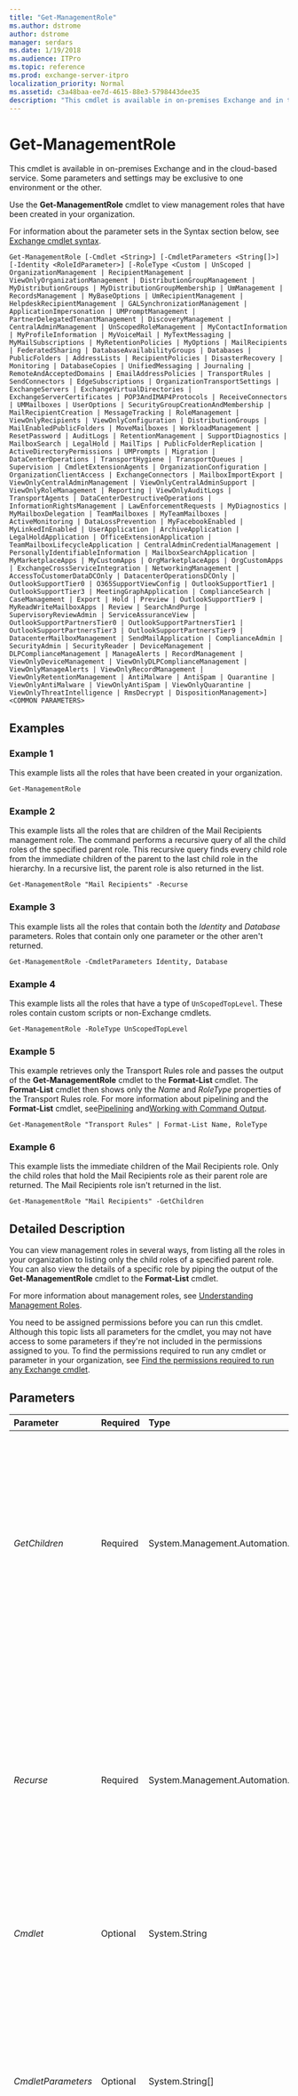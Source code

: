 ```yaml
---
title: "Get-ManagementRole"
ms.author: dstrome
author: dstrome
manager: serdars
ms.date: 1/19/2018
ms.audience: ITPro
ms.topic: reference
ms.prod: exchange-server-itpro
localization_priority: Normal
ms.assetid: c3a48baa-ee7d-4615-88e3-5798443dee35
description: "This cmdlet is available in on-premises Exchange and in the cloud-based service. Some parameters and settings may be exclusive to one environment or the other."
---
```


# Get-ManagementRole

This cmdlet is available in on-premises Exchange and in the cloud-based service. Some parameters and settings may be exclusive to one environment or the other. 
  
Use the **Get-ManagementRole** cmdlet to view management roles that have been created in your organization.
  
For information about the parameter sets in the Syntax section below, see [Exchange cmdlet syntax](https://technet.microsoft.com/library/bb123552.aspx). 
  
```
Get-ManagementRole [-Cmdlet <String>] [-CmdletParameters <String[]>] [-Identity <RoleIdParameter>] [-RoleType <Custom | UnScoped | OrganizationManagement | RecipientManagement | ViewOnlyOrganizationManagement | DistributionGroupManagement | MyDistributionGroups | MyDistributionGroupMembership | UmManagement | RecordsManagement | MyBaseOptions | UmRecipientManagement | HelpdeskRecipientManagement | GALSynchronizationManagement | ApplicationImpersonation | UMPromptManagement | PartnerDelegatedTenantManagement | DiscoveryManagement | CentralAdminManagement | UnScopedRoleManagement | MyContactInformation | MyProfileInformation | MyVoiceMail | MyTextMessaging | MyMailSubscriptions | MyRetentionPolicies | MyOptions | MailRecipients | FederatedSharing | DatabaseAvailabilityGroups | Databases | PublicFolders | AddressLists | RecipientPolicies | DisasterRecovery | Monitoring | DatabaseCopies | UnifiedMessaging | Journaling | RemoteAndAcceptedDomains | EmailAddressPolicies | TransportRules | SendConnectors | EdgeSubscriptions | OrganizationTransportSettings | ExchangeServers | ExchangeVirtualDirectories | ExchangeServerCertificates | POP3AndIMAP4Protocols | ReceiveConnectors | UMMailboxes | UserOptions | SecurityGroupCreationAndMembership | MailRecipientCreation | MessageTracking | RoleManagement | ViewOnlyRecipients | ViewOnlyConfiguration | DistributionGroups | MailEnabledPublicFolders | MoveMailboxes | WorkloadManagement | ResetPassword | AuditLogs | RetentionManagement | SupportDiagnostics | MailboxSearch | LegalHold | MailTips | PublicFolderReplication | ActiveDirectoryPermissions | UMPrompts | Migration | DataCenterOperations | TransportHygiene | TransportQueues | Supervision | CmdletExtensionAgents | OrganizationConfiguration | OrganizationClientAccess | ExchangeConnectors | MailboxImportExport | ViewOnlyCentralAdminManagement | ViewOnlyCentralAdminSupport | ViewOnlyRoleManagement | Reporting | ViewOnlyAuditLogs | TransportAgents | DataCenterDestructiveOperations | InformationRightsManagement | LawEnforcementRequests | MyDiagnostics | MyMailboxDelegation | TeamMailboxes | MyTeamMailboxes | ActiveMonitoring | DataLossPrevention | MyFacebookEnabled | MyLinkedInEnabled | UserApplication | ArchiveApplication | LegalHoldApplication | OfficeExtensionApplication | TeamMailboxLifecycleApplication | CentralAdminCredentialManagement | PersonallyIdentifiableInformation | MailboxSearchApplication | MyMarketplaceApps | MyCustomApps | OrgMarketplaceApps | OrgCustomApps | ExchangeCrossServiceIntegration | NetworkingManagement | AccessToCustomerDataDCOnly | DatacenterOperationsDCOnly | OutlookSupportTier0 | O365SupportViewConfig | OutlookSupportTier1 | OutlookSupportTier3 | MeetingGraphApplication | ComplianceSearch | CaseManagement | Export | Hold | Preview | OutlookSupportTier9 | MyReadWriteMailboxApps | Review | SearchAndPurge | SupervisoryReviewAdmin | ServiceAssuranceView | OutlookSupportPartnersTier0 | OutlookSupportPartnersTier1 | OutlookSupportPartnersTier3 | OutlookSupportPartnersTier9 | DatacenterMailboxManagement | SendMailApplication | ComplianceAdmin | SecurityAdmin | SecurityReader | DeviceManagement | DLPComplianceManagement | ManageAlerts | RecordManagement | ViewOnlyDeviceManagement | ViewOnlyDLPComplianceManagement | ViewOnlyManageAlerts | ViewOnlyRecordManagement | ViewOnlyRetentionManagement | AntiMalware | AntiSpam | Quarantine | ViewOnlyAntiMalware | ViewOnlyAntiSpam | ViewOnlyQuarantine | ViewOnlyThreatIntelligence | RmsDecrypt | DispositionManagement>] <COMMON PARAMETERS>

```

## Examples
<a name="Examples"> </a>

### Example 1

This example lists all the roles that have been created in your organization.
  
```
Get-ManagementRole
```

### Example 2

This example lists all the roles that are children of the Mail Recipients management role. The command performs a recursive query of all the child roles of the specified parent role. This recursive query finds every child role from the immediate children of the parent to the last child role in the hierarchy. In a recursive list, the parent role is also returned in the list.
  
```
Get-ManagementRole "Mail Recipients" -Recurse
```

### Example 3

This example lists all the roles that contain both the _Identity_ and _Database_ parameters. Roles that contain only one parameter or the other aren't returned.
  
```
Get-ManagementRole -CmdletParameters Identity, Database
```

### Example 4

This example lists all the roles that have a type of  `UnScopedTopLevel`. These roles contain custom scripts or non-Exchange cmdlets.
  
```
Get-ManagementRole -RoleType UnScopedTopLevel
```

### Example 5

This example retrieves only the Transport Rules role and passes the output of the **Get-ManagementRole** cmdlet to the **Format-List** cmdlet. The **Format-List** cmdlet then shows only the _Name_ and _RoleType_ properties of the Transport Rules role. For more information about pipelining and the **Format-List** cmdlet, see[Pipelining](https://technet.microsoft.com/library/59411ed3-926b-4eec-a462-84e6b26056c9.aspx) and[Working with Command Output](https://technet.microsoft.com/library/8320e1a5-d3f5-4615-878d-b23e2aaa6b1e.aspx).
  
```
Get-ManagementRole "Transport Rules" | Format-List Name, RoleType
```

### Example 6

This example lists the immediate children of the Mail Recipients role. Only the child roles that hold the Mail Recipients role as their parent role are returned. The Mail Recipients role isn't returned in the list.
  
```
Get-ManagementRole "Mail Recipients" -GetChildren
```

## Detailed Description
<a name="DetailedDescription"> </a>

You can view management roles in several ways, from listing all the roles in your organization to listing only the child roles of a specified parent role. You can also view the details of a specific role by piping the output of the **Get-ManagementRole** cmdlet to the **Format-List** cmdlet.
  
For more information about management roles, see [Understanding Management Roles](https://technet.microsoft.com/library/887b0a64-84b1-4b8c-9547-e456ea6f5dbd.aspx).
  
You need to be assigned permissions before you can run this cmdlet. Although this topic lists all parameters for the cmdlet, you may not have access to some parameters if they're not included in the permissions assigned to you. To find the permissions required to run any cmdlet or parameter in your organization, see [Find the permissions required to run any Exchange cmdlet](https://technet.microsoft.com/library/mt432940.aspx).
  
## Parameters
<a name="DetailedDescription"> </a>

|**Parameter**|**Required**|**Type**|**Description**|
|:-----|:-----|:-----|:-----|
| _GetChildren_ <br/> |Required  <br/> |System.Management.Automation.SwitchParameter  <br/> |The _GetChildren_ parameter retrieves a list of all the roles that were created based on the parent role specified in the _Identity_ parameter. Only the immediate child roles of the parent role are included. The _GetChildren_ parameter can only be used with the _Identity_ and _RoleType_ parameters. <br/> |
| _Recurse_ <br/> |Required  <br/> |System.Management.Automation.SwitchParameter  <br/> |The _Recurse_ parameter retrieves a list of all the roles that were created based on the parent role specified in the _Identity_ parameter. The role specified in the _Identity_ parameter, its child roles, and their children are returned. The _Recurse_ parameter can only be used with the _Identity_ and _RoleType_ parameters. <br/> |
| _Cmdlet_ <br/> |Optional  <br/> |System.String  <br/> |The _Cmdlet_ parameter returns a list of all roles that include the specified cmdlet. <br/> |
| _CmdletParameters_ <br/> |Optional  <br/> |System.String[]  <br/> |The _CmdletParameters_ parameter returns a list of all roles that include the specified parameter or parameters. You can specify more than one parameter by separating each parameter with a comma. If you specify multiple parameters, only the roles that include all of the specified parameters are returned. <br/> |
| _DomainController_ <br/> |Optional  <br/> |Microsoft.Exchange.Data.Fqdn  <br/> |This parameter is available only in on-premises Exchange.  <br/> The _DomainController_ parameter specifies the domain controller that's used by this cmdlet to read data from or write data to Active Directory. You identify the domain controller by its fully qualified domain name (FQDN). For example, `dc01.contoso.com`.  <br/> |
| _Identity_ <br/> |Optional  <br/> |Microsoft.Exchange.Configuration.Tasks.RoleIdParameter  <br/> |The _Identity_ parameter specifies the role you want to view. If the role you want to view contains spaces, enclose the name in quotation marks ("). You can use the wildcard character (*) and a partial role name to match multiple roles. <br/> |
| _RoleType_ <br/> |Optional  <br/> |Microsoft.Exchange.Data.RoleType  <br/> |The _RoleType_ parameter returns a list of roles that match the specified role type. For a list of valid role types, see[Understanding Management Roles](https://technet.microsoft.com/library/887b0a64-84b1-4b8c-9547-e456ea6f5dbd.aspx).  <br/> |
| _Script_ <br/> |Optional  <br/> |System.String  <br/> |The _Script_ parameter returns a list of all roles that include the specified script. <br/> |
| _ScriptParameters_ <br/> |Optional  <br/> |System.String[]  <br/> |The _ScriptParameters_ parameter returns a list of all roles that include the specified parameter or parameters. You can specify more than one parameter by separating each parameter with a comma. If you specify multiple parameters, only the roles that include all of the specified parameters are returned. <br/> |
   
## Input Types
<a name="InputTypes"> </a>

To see the input types that this cmdlet accepts, see [Cmdlet Input and Output Types](http://go.microsoft.com/fwlink/p/?linkId=616387). If the Input Type field for a cmdlet is blank, the cmdlet doesn't accept input data. 
  
## Return Types
<a name="ReturnTypes"> </a>

To see the return types, which are also known as output types, that this cmdlet accepts, see [Cmdlet Input and Output Types](http://go.microsoft.com/fwlink/p/?linkId=616387). If the Output Type field is blank, the cmdlet doesn't return data. 
  

